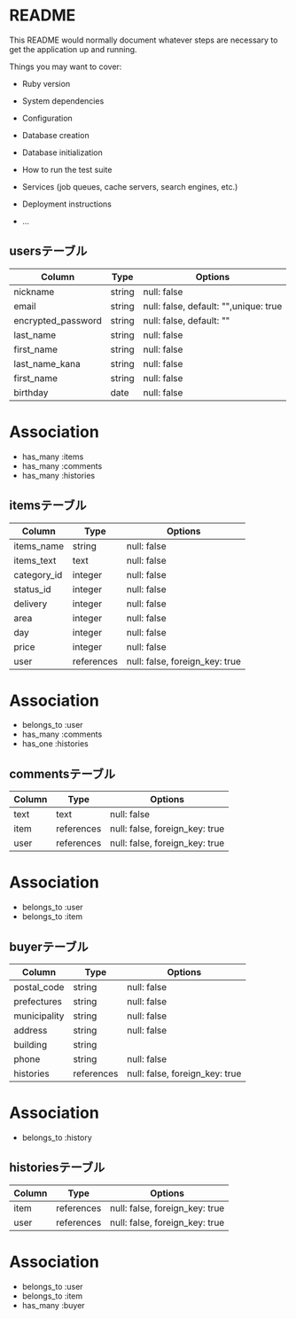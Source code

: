 # README

This README would normally document whatever steps are necessary to get the
application up and running.

Things you may want to cover:

* Ruby version

* System dependencies

* Configuration

* Database creation

* Database initialization

* How to run the test suite

* Services (job queues, cache servers, search engines, etc.)

* Deployment instructions

* ...

## usersテーブル

|  Column             |  Type    |  Options                   |
| ------------------- | -------- | -------------------------- |
|  nickname           |  string  |  null: false               |
|  email |  string  |  null: false, default: "",unique: true  |
|  encrypted_password |  string  |  null: false, default: ""  |
|  last_name          |  string  |  null: false               |
|  first_name         |  string  |  null: false               |
|  last_name_kana     |  string  |  null: false               |
|  first_name         |  string  |  null: false               |
|  birthday           |  date    |  null: false               |

#  Association
- has_many :items
- has_many :comments
- has_many :histories

## itemsテーブル

|  Column         |  Type        |  Options                        |
| --------------- | ------------ | ------------------------------- |
|  items_name     |  string      |  null: false                    |
|  items_text     |  text        |  null: false                    |
|  category_id    |  integer     |  null: false                    |
|  status_id      |  integer     |  null: false                    |
|  delivery       |  integer     |  null: false                    |
|  area           |  integer     |  null: false                    |
|  day            |  integer     |  null: false                    |
|  price          |  integer     |  null: false                    |
|  user           |  references  |  null: false, foreign_key: true |

# Association
- belongs_to :user
- has_many :comments
- has_one :histories

## commentsテーブル

|  Column         |  Type        |  Options                        |
| --------------- | ------------ | ------------------------------- |
|  text           |  text        |  null: false                    |
|  item           |  references  |  null: false, foreign_key: true |
|  user           |  references  |  null: false, foreign_key: true |

# Association
- belongs_to :user
- belongs_to :item

## buyerテーブル

|  Column         |  Type        |  Options                        |
| --------------- | ------------ | ------------------------------- |
|  postal_code    |  string      |  null: false                    |
|  prefectures    |  string      |  null: false                    |
|  municipality   |  string      |  null: false                    |
|  address        |  string      |  null: false                    |
|  building       |  string      |                                 |
|  phone          |  string      |  null: false                    |
|  histories      |  references  |  null: false, foreign_key: true |

# Association
- belongs_to :history

## historiesテーブル

|  Column         |  Type        |  Options                        |
| --------------- | ------------ | ------------------------------- |
|  item           |  references  |  null: false, foreign_key: true |
|  user           |  references  |  null: false, foreign_key: true |

# Association
- belongs_to :user
- belongs_to :item
- has_many :buyer